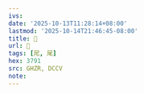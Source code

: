 ```yaml
---
ivs:
date: '2025-10-13T11:28:14+08:00'
lastmod: '2025-10-14T21:46:45-08:00'
title: 󰜉
url: 󰜉
tags: [㞑, 尾]
hex: 3791
src: GHZR, DCCV
note:
---
```

